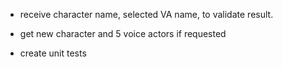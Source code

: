 - receive character name, selected VA name, to validate result.
- get new character and 5 voice actors if requested

- create unit tests